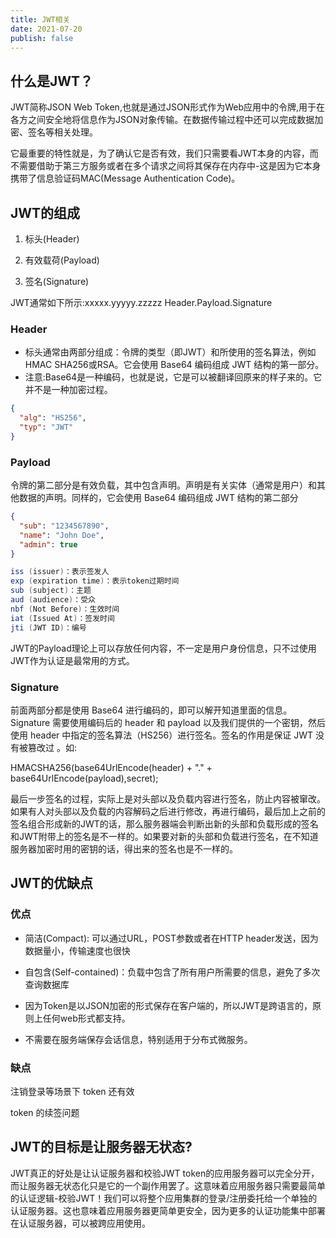 ```yaml
---
title: JWT相关
date: 2021-07-20 
publish: false
---
```


## 什么是JWT？

JWT简称JSON Web Token,也就是通过JSON形式作为Web应用中的令牌,用于在各方之间安全地将信息作为JSON对象传输。在数据传输过程中还可以完成数据加密、签名等相关处理。

它最重要的特性就是，为了确认它是否有效，我们只需要看JWT本身的内容，而不需要借助于第三方服务或者在多个请求之间将其保存在内存中-这是因为它本身携带了信息验证码MAC(Message Authentication Code)。

## JWT的组成

1. 标头(Header)

2. 有效载荷(Payload)

3. 签名(Signature)

JWT通常如下所示:xxxxx.yyyyy.zzzzz  Header.Payload.Signature

### Header

- 标头通常由两部分组成：令牌的类型（即JWT）和所使用的签名算法，例如HMAC SHA256或RSA。它会使用 Base64 编码组成 JWT 结构的第一部分。 
-  注意:Base64是一种编码，也就是说，它是可以被翻译回原来的样子来的。它并不是一种加密过程。 

```json
{
  "alg": "HS256",
  "typ": "JWT"
}
```

### Payload

令牌的第二部分是有效负载，其中包含声明。声明是有关实体（通常是用户）和其他数据的声明。同样的，它会使用 Base64 编码组成 JWT 结构的第二部分

```json
{
  "sub": "1234567890",
  "name": "John Doe",
  "admin": true
}
```

```java
iss (issuer)：表示签发人
exp (expiration time)：表示token过期时间
sub (subject)：主题
aud (audience)：受众
nbf (Not Before)：生效时间
iat (Issued At)：签发时间
jti (JWT ID)：编号
```

JWT的Payload理论上可以存放任何内容，不一定是用户身份信息，只不过使用JWT作为认证是最常用的方式。

### Signature

前面两部分都是使用 Base64 进行编码的，即可以解开知道里面的信息。Signature 需要使用编码后的 header 和 payload 以及我们提供的一个密钥，然后使用 header 中指定的签名算法（HS256）进行签名。签名的作用是保证 JWT 没有被篡改过 。如:

HMACSHA256(base64UrlEncode(header) + "." + base64UrlEncode(payload),secret); 

最后一步签名的过程，实际上是对头部以及负载内容进行签名，防止内容被窜改。如果有人对头部以及负载的内容解码之后进行修改，再进行编码，最后加上之前的签名组合形成新的JWT的话，那么服务器端会判断出新的头部和负载形成的签名和JWT附带上的签名是不一样的。如果要对新的头部和负载进行签名，在不知道服务器加密时用的密钥的话，得出来的签名也是不一样的。

## JWT的优缺点

### 优点

- 简洁(Compact): 可以通过URL，POST参数或者在HTTP header发送，因为数据量小，传输速度也很快
- 自包含(Self-contained)：负载中包含了所有用户所需要的信息，避免了多次查询数据库

- 因为Token是以JSON加密的形式保存在客户端的，所以JWT是跨语言的，原则上任何web形式都支持。
- 不需要在服务端保存会话信息，特别适用于分布式微服务。

### 缺点

注销登录等场景下 token 还有效

token 的续签问题

## **JWT的目标是让服务器无状态?**

JWT真正的好处是让认证服务器和校验JWT token的应用服务器可以完全分开，而让服务器无状态化只是它的一个副作用罢了。这意味着应用服务器只需要最简单的认证逻辑-校验JWT！我们可以将整个应用集群的登录/注册委托给一个单独的认证服务器。这也意味着应用服务器更简单更安全，因为更多的认证功能集中部署在认证服务器，可以被跨应用使用。

